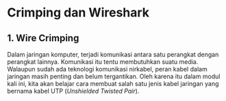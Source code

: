 # Crimping dan Wireshark

## 1. Wire Crimping
Dalam jaringan komputer, terjadi komunikasi antara satu perangkat dengan perangkat lainnya. Komunikasi itu tentu membutuhkan suatu media. Walaupun sudah ada teknologi komunikasi nirkabel, peran kabel dalam jaringan masih penting dan belum tergantikan. Oleh karena itu dalam modul kali ini, kita akan belajar cara membuat salah satu jenis kabel jaringan yang bernama kabel UTP (_Unshielded Twisted Pair_).


<!--stackedit_data:
eyJoaXN0b3J5IjpbMTc2MTI3MzAxOF19
-->